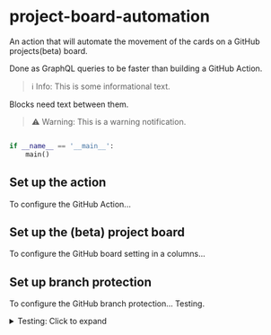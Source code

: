 
# project-board-automation

An action that will automate the movement of the cards on a GitHub projects(beta) board.

Done as GraphQL queries to be faster than building a GitHub Action.

> ℹ️ Info: This is some informational text.

Blocks need text between them.

> ⚠️ Warning: This is a warning notification.

```python

if __name__ == '__main__':
    main()

```

## Set up the action

To configure the GitHub Action...

## Set up the (beta) project board

To configure the GitHub board setting in a columns...

## Set up branch protection

To configure the GitHub branch protection... Testing.

<details>
    <summary> Testing: Click to expand</summary>
    ### Heading for this 
    paragraph text
    1. List item one
    2. List item two
        * Sub items
        * and another
</details>
